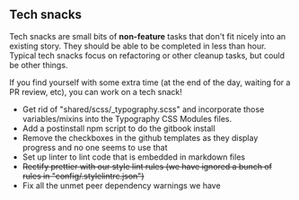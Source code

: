 ## Tech snacks

Tech snacks are small bits of **non-feature** tasks that don't fit nicely into an existing story. They should be able to be
completed in less than hour. Typical tech snacks focus on refactoring or other cleanup tasks, but could be other things.

If you find yourself with some extra time (at the end of the day, waiting for a PR review, etc), you can work on a tech snack!

* Get rid of "shared/scss/\_typography.scss" and incorporate those variables/mixins into the Typography CSS Modules files.
* Add a postinstall npm script to do the gitbook install
* Remove the checkboxes in the github templates as they display progress and no one seems to use that
* Set up linter to lint code that is embedded in markdown files
* ~~Rectify prettier with our style lint rules (we have ignored a bunch of rules in "config/.stylelintrc.json")~~
* Fix all the unmet peer dependency warnings we have
